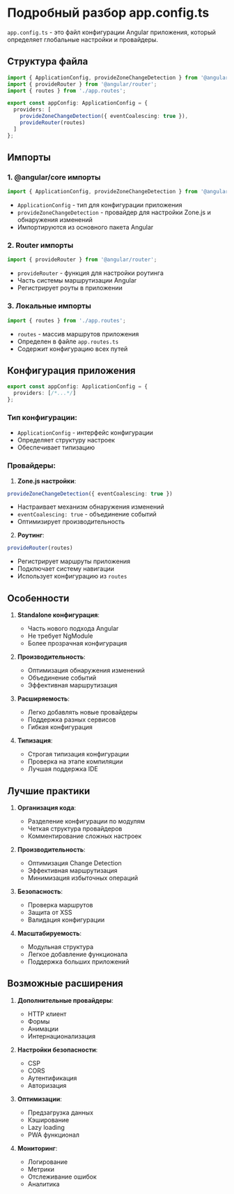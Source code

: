 # Подробный разбор app.config.ts

`app.config.ts` - это файл конфигурации Angular приложения, который определяет глобальные настройки и провайдеры.

## Структура файла

```typescript
import { ApplicationConfig, provideZoneChangeDetection } from '@angular/core';
import { provideRouter } from '@angular/router';
import { routes } from './app.routes';

export const appConfig: ApplicationConfig = {
  providers: [
    provideZoneChangeDetection({ eventCoalescing: true }), 
    provideRouter(routes)
  ]
};
```

## Импорты

### 1. @angular/core импорты
```typescript
import { ApplicationConfig, provideZoneChangeDetection } from '@angular/core';
```
- `ApplicationConfig` - тип для конфигурации приложения
- `provideZoneChangeDetection` - провайдер для настройки Zone.js и обнаружения изменений
- Импортируются из основного пакета Angular

### 2. Router импорты
```typescript
import { provideRouter } from '@angular/router';
```
- `provideRouter` - функция для настройки роутинга
- Часть системы маршрутизации Angular
- Регистрирует роуты в приложении

### 3. Локальные импорты
```typescript
import { routes } from './app.routes';
```
- `routes` - массив маршрутов приложения
- Определен в файле `app.routes.ts`
- Содержит конфигурацию всех путей

## Конфигурация приложения

```typescript
export const appConfig: ApplicationConfig = {
  providers: [/*...*/]
};
```

### Тип конфигурации:
- `ApplicationConfig` - интерфейс конфигурации
- Определяет структуру настроек
- Обеспечивает типизацию

### Провайдеры:

1. **Zone.js настройки**:
```typescript
provideZoneChangeDetection({ eventCoalescing: true })
```
- Настраивает механизм обнаружения изменений
- `eventCoalescing: true` - объединение событий
- Оптимизирует производительность

2. **Роутинг**:
```typescript
provideRouter(routes)
```
- Регистрирует маршруты приложения
- Подключает систему навигации
- Использует конфигурацию из `routes`

## Особенности

1. **Standalone конфигурация**:
   - Часть нового подхода Angular
   - Не требует NgModule
   - Более прозрачная конфигурация

2. **Производительность**:
   - Оптимизация обнаружения изменений
   - Объединение событий
   - Эффективная маршрутизация

3. **Расширяемость**:
   - Легко добавлять новые провайдеры
   - Поддержка разных сервисов
   - Гибкая конфигурация

4. **Типизация**:
   - Строгая типизация конфигурации
   - Проверка на этапе компиляции
   - Лучшая поддержка IDE

## Лучшие практики

1. **Организация кода**:
   - Разделение конфигурации по модулям
   - Четкая структура провайдеров
   - Комментирование сложных настроек

2. **Производительность**:
   - Оптимизация Change Detection
   - Эффективная маршрутизация
   - Минимизация избыточных операций

3. **Безопасность**:
   - Проверка маршрутов
   - Защита от XSS
   - Валидация конфигурации

4. **Масштабируемость**:
   - Модульная структура
   - Легкое добавление функционала
   - Поддержка больших приложений

## Возможные расширения

1. **Дополнительные провайдеры**:
   - HTTP клиент
   - Формы
   - Анимации
   - Интернационализация

2. **Настройки безопасности**:
   - CSP
   - CORS
   - Аутентификация
   - Авторизация

3. **Оптимизации**:
   - Предзагрузка данных
   - Кэширование
   - Lazy loading
   - PWA функционал

4. **Мониторинг**:
   - Логирование
   - Метрики
   - Отслеживание ошибок
   - Аналитика
